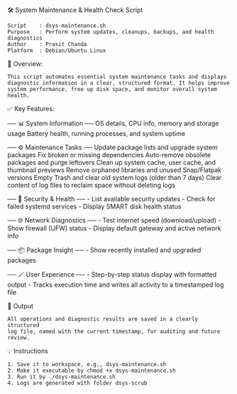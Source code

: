  🛠️  System Maintenance & Health Check Script
 
    Script    : dsys-maintenance.sh
    Purpose   : Perform system updates, cleanups, backups, and health diagnostics
    Author    : Prasit Chanda
    Platform  : Debian/Ubuntu Linux

 📄 Overview:
 
    This script automates essential system maintenance tasks and displays 
    diagnostic information in a clear, structured format. It helps improve 
    system performance, free up disk space, and monitor overall system health.

 ✅ Key Features:

 ── 📊 System Information ──
    OS details, CPU info, memory and storage usage
    Battery health, running processes, and system uptime

 ── ⚙️ Maintenance Tasks ──
    Update package lists and upgrade system packages
    Fix broken or missing dependencies
    Auto-remove obsolete packages and purge leftovers
    Clean up system cache, user cache, and thumbnail previews
    Remove orphaned libraries and unused Snap/Flatpak versions
    Empty Trash and clear old system logs (older than 7 days)
    Clear content of log files to reclaim space without deleting logs

 ── 🔐 Security & Health ──
    - List available security updates
    - Check for failed systemd services
    - Display SMART disk health status

 ── 🌐 Network Diagnostics ──
    - Test internet speed (download/upload)
    - Show firewall (UFW) status
    - Display default gateway and active network info

 ── 📦 Package Insight ──
    - Show recently installed and upgraded packages

 ── 🪄 User Experience ──
    - Step-by-step status display with formatted output
    - Tracks execution time and writes all activity to a timestamped log file

 📁 Output
 
    All operations and diagnostic results are saved in a clearly structured 
    log file, named with the current timestamp, for auditing and future review.

 💡 Instructions

    1. Save it to workspace, e.g., dsys-maintenance.sh
    2. Make it executable by chmod +x dsys-maintenance.sh
    3. Run it by ./dsys-maintenance.sh
    4. Logs are generated with folder dsys-scrub

